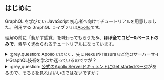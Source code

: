 ## はじめに

GraphQL を学びたい JavaScript 初心者へ向けてチュートリアルを用意しました。利用する GraphQL ライブラリは[Apollo](https://www.apollographql.com/docs/apollo-server/)です。

理解の前に「動かす感覚」を味わってもらうため、**ほぼ全てコピー&ペーストのみで**、素早く進められるチュートリアルになっています。

<details><summary>:grey_question: Apolloではなく、先にNexusやHasuraなど他のサーバーサイドGraphQL技術を学ぶか迷っているのですが？</summary>

GraphQL にはクライアントサイドとサーバーサイドがありますが、このチュートリアルで扱うのはサーバーサイドです。

サーバーサイド GraphQL には、Apollo 以外にも[Nexus](https://nexusjs.org/)や[Hasura](https://hasura.io/blog/tagged/javascript/)などの実装もあり、どれから学び始めるか迷う人もいるかもしれません。そういった方のためにも、チュートリアルに少し工夫を施しました。

本チュートリアルと、それに続く一連のチュートリアルは、ほぼ全てコピー&ペーストのみで素早く進められるように作られています。時間がない方でも「GraphQL を動かす感覚」をつかんでいただけるように構成しており、その感覚は Apollo であっても、Nexus や Hasura であっても、実装技術の詳細を問わず、GraphQL 全般に通用するものになっています。

チュートリアルに沿って、ある程度 Apollo Server を学んだあとで、そのまま Apollo Server を学び続けるか、Nexus や Hasura などに学習の軸を移すか選んでみてください。

---

</details>

<details><summary>:grey_question: <a href="https://www.apollographql.com/docs/apollo-server/getting-started/">公式のApollo ServerドキュメントにGet startedページ</a>があるので、そちらを見ればいいのではないですか？</summary>

たしかに本チュートリアル単体を見れば、公式の Get started と大差はありません。

しかし、本チュートリアルとそれに続く一連のチュートリアルを通して学んで頂くと、ほぼ全てコピー&ペーストのみで素早く進められるという工夫の積み重ねで、より快適に学んでいただけると考えています。

その他の公式 Get started ページと差異は

- TypeScript を前提にしている
- TypeScript を watch して走らせる ts-node-dev を使い、以降のチュートリアルも快適にこなすための土台にしている
- 敢えて丁寧な説明はせず、理解するよりも先に動かす感覚をつかんでもらう構成にしている

といったところです。

一連のチュートリアルを学んで GraphQL を動かす感覚をつかんでもらえたら、その後 Apollo の公式チュートリアルで学び直すのもおすすめです。最初から Apollo 公式チュートリアルだけで学ぶより、そのほうが早くなるように工夫してチュートリアルを構成しています。

---
## gitレポジトリのクローン

:large_orange_diamond: Action: ターミナルで以下の一連のコマンドを実行してください

```
git clone https://github.com/richardimaoka/apollo-server-tutorial.git
cd apollo-server-tutorial
```

## TypeScript環境のセットアップ
#
:large_orange_diamond: Action: ターミナルで以下のコマンドを実行してください

```terminal:メイン (ターミナル)
npm init -yes
```

:white_check_mark: Result: `package.json` が生成されます

:large_orange_diamond: Action: 以下のコマンドを入力してください。

```
npm install typescript
```

:large_orange_diamond: Action: 以下のコマンドを入力してください。

```
npx tsc -init
```

:white_check_mark: Result: ファイル `tsconfig.json` が生成されます

これでTypeScriptをコンパイルする環境が整いました。次の数アクションで簡単なTypeScriptコードを実行してみます。

:large_orange_diamond: Action: 以下のコマンドを入力してください。

```
cp answers/index0.ts index.ts
```

:white_check_mark: Result: コピーされたファイルは以下のとおりです。

```ts:index.ts
export const s: string = "hello world";
console.log(s);
```

TypeScriptをwatchして実行するための `ts-node-dev` を導入します。

:large_orange_diamond: Action: 以下の一連のコマンドを入力してください。

```
npm install ts-node-dev
```

```
npm set-script start "ts-node-dev --respawn index.ts"
```

:white_check_mark: Result: `package.json`に以下が挿入されます。

```json:package.json
  "scripts": {
    "start": "ts-node-dev --respawn index.ts"
  }
```

:large_orange_diamond: Action: 以下のコマンドを入力してください。

```
npm run start
```

:white_check_mark: Result: 以下のように`hello world`が表示されます。

```console
> start
> ts-node-dev --respawn index.ts

[INFO] 14:12:04 ts-node-dev ver. 1.1.8 (using ts-node ver. 9.1.1, typescript ver. 4.5.4)
hello world
```

次に`index.ts`の内容を書き換えると、watch機能によってリアルタイムでターミナルに反映されることを確認してみましょう。

:large_orange_diamond: Action: 別のターミナルを新たに立ち上げてください。以下の2つのターミナルが立ち上がった状態になるはずです。

- ターミナル1: `npm run start`を走らせ続けている状態
- ターミナル2: 入力待ちの状態

:large_orange_diamond: Action: 入力待ちのターミナル2で、以下のコマンドを入力してください。

```
cp answers/index1.ts index.ts
```

:white_check_mark: Result: 以下のようにファイルが書き換わっています。

```diff:index.ts
-export const s: string = "hello world";
+export const s: string = "good morning world";
 console.log(s);
```

:white_check_mark: Result: `npm run start`を走らせているターミナル1では、`hello world`の表示が`good morning world`に変更されます。

```console
[INFO] 14:15:33 Restarting: /workspaces/apollo-server-tutorial/index.ts has been modified
good morning world
```

ここまでで、簡単なTypeScriptコードをwatchして実行できました。コードを書き換えたら、ts-node-devのwatch機能がすぐにサーバーを再起動してくれるので、apollo serverの開発が快適になります。
